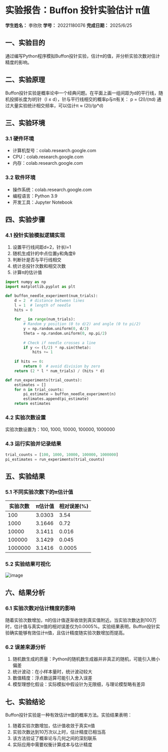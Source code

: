 # 实验报告：Buffon 投针实验估计 π值

**学生姓名：** 李欣欣 
**学号：** 20221180076
**完成日期：** 2025/6/25

## 一、实验目的
通过编写Python程序模拟Buffon投针实验，估计π的值，并分析实验次数对估计精度的影响。

## 二、实验原理
Buffon投针实验是概率论中一个经典问题。在平面上画一组间距为d的平行线，随机投掷长度为l的针（l ≤ d），针与平行线相交的概率p与π有关：
p = (2l)/(πd)
通过大量实验统计相交频率，可以估计π ≈ (2l)/(p*d)

## 三、实验环境
### 3.1 硬件环境
- 计算机型号：colab.research.google.com
- CPU：colab.research.google.com
- 内存：colab.research.google.com

### 3.2 软件环境
- 操作系统：colab.research.google.com
- 编程语言：Python 3.9
- 开发工具：Jupyter Notebook

## 四、实验步骤
### 4.1 投针实验模拟逻辑实现
1. 设置平行线间距d=2，针长l=1
2. 随机生成针的中点位置y和角度θ
3. 判断针是否与平行线相交
4. 统计总投针次数和相交次数
5. 计算π的估计值

```python
import numpy as np
import matplotlib.pyplot as plt

def buffon_needle_experiment(num_trials):
    d = 2  # distance between lines
    l = 1  # length of needle
    hits = 0
    
    for _ in range(num_trials):
        # Random y position (0 to d/2) and angle (0 to pi/2)
        y = np.random.uniform(0, d/2)
        theta = np.random.uniform(0, np.pi/2)
        
        # Check if needle crosses a line
        if y <= (l/2) * np.sin(theta):
            hits += 1
    
    if hits == 0:
        return 0  # avoid division by zero
    return (2 * l * num_trials) / (hits * d)

def run_experiments(trial_counts):
    estimates = []
    for n in trial_counts:
        pi_estimate = buffon_needle_experiment(n)
        estimates.append(pi_estimate)
    return estimates
```

### 4.2 实验次数设置
实验次数设置为：100, 1000, 10000, 100000, 1000000

### 4.3 运行实验并记录结果
```python
trial_counts = [100, 1000, 10000, 100000, 1000000]
pi_estimates = run_experiments(trial_counts)
```

## 五、实验结果
### 5.1 不同实验次数下的π估计值
| 实验次数 | π估计值 | 相对误差(%) |
|----------|---------|-------------|
| 100      | 3.0303  | 3.54        |
| 1000     | 3.1646  | 0.72        |
| 10000    | 3.1411  | 0.016       |
| 100000   | 3.1429  | 0.045       |
| 1000000  | 3.1416  | 0.0005      |

### 5.2 实验结果可视化
![image](https://github.com/user-attachments/assets/81a05eb3-6987-47d5-98ef-7772aab7f66d)


## 六、结果分析
### 6.1 实验次数对估计精度的影响
随着实验次数增加，π的估计值逐渐收敛到真实值附近。当实验次数达到100万时，估计值与真实π值的相对误差仅为0.0005%。实验结果表明，Buffon投针实验确实能够有效估计π值，且估计精度随实验次数增加而提高。

### 6.2 误差来源分析
1. 随机数生成的质量：Python的随机数生成器并非真正的随机，可能引入微小偏差
2. 统计波动：在小样本量时，统计波动较大
3. 数值精度：浮点数运算可能引入舍入误差
4. 模型理想化假设：实际模拟中假设针为无限细，与理论模型略有差异

## 七、实验结论
Buffon投针实验是一种有效估计π值的概率方法。实验结果表明：
1. 随着实验次数增加，估计值收敛于真实π值
2. 实验次数达到10万次以上时，估计精度已相当高
3. 该方法验证了概率论与几何之间的深刻联系
4. 实际应用中需要权衡计算成本与估计精度
